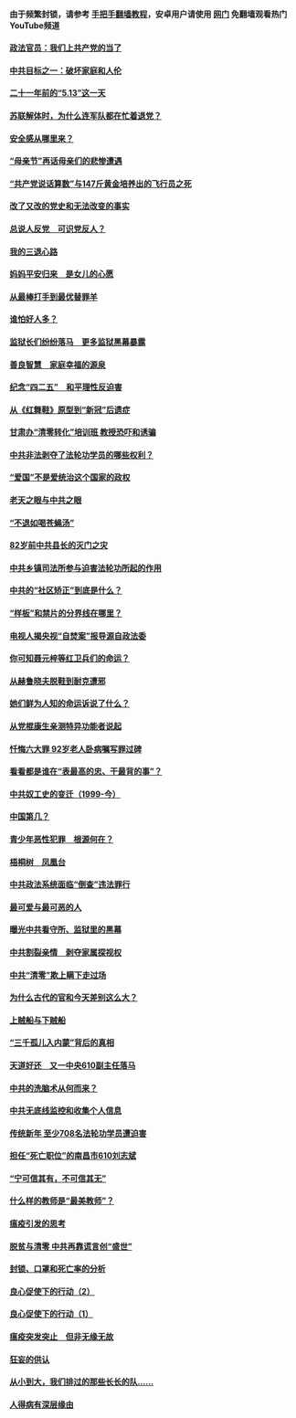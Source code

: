 #### 由于频繁封锁，请参考 [手把手翻墙教程](https://github.com/gfw-breaker/guides/wiki/)，安卓用户请使用 [网门](https://github.com/gfw-breaker/nogfw/blob/master/dl.md?t=05221201) 免翻墙观看热门YouTube频道 

#### [政法官员：我们上共产党的当了](../pages/19/425351.md?t=05221201) 

#### [中共目标之一：破坏家庭和人伦](../pages/19/424454.md?t=05221201) 

#### [二十一年前的“5.13”这一天](../pages/19/424814.md?t=05221201) 

#### [苏联解体时，为什么连军队都在忙着退党？](../pages/19/424335.md?t=05221201) 

#### [安全感从哪里来？](../pages/19/424336.md?t=05221201) 

#### [“母亲节”再话母亲们的悲惨遭遇](../pages/19/424234.md?t=05221201) 

#### [“共产党说话算数”与147斤黄金培养出的飞行员之死](../pages/19/424115.md?t=05221201) 

#### [改了又改的党史和无法改变的事实](../pages/19/424037.md?t=05221201) 

#### [总说人反党　可识党反人？](../pages/19/423820.md?t=05221201) 

#### [我的三退心路](../pages/19/423876.md?t=05221201) 

#### [妈妈平安归来　是女儿的心愿](../pages/19/423947.md?t=05221201) 

#### [从最棒打手到最优替罪羊](../pages/19/423819.md?t=05221201) 

#### [谁怕好人多？](../pages/19/423774.md?t=05221201) 

#### [监狱长们纷纷落马　更多监狱黑幕暴露](../pages/19/423787.md?t=05221201) 

#### [善良智慧　家庭幸福的源泉](../pages/19/423632.md?t=05221201) 

#### [纪念“四二五”　和平理性反迫害](../pages/19/423660.md?t=05221201) 

#### [从《红舞鞋》原型到“新冠”后遗症](../pages/19/423509.md?t=05221201) 

#### [甘肃办“清零转化”培训班 教授恐吓和诱骗](../pages/19/423498.md?t=05221201) 

#### [中共非法剥夺了法轮功学员的哪些权利？](../pages/19/423392.md?t=05221201) 

#### [“爱国”不是爱统治这个国家的政权](../pages/19/423029.md?t=05221201) 

#### [老天之眼与中共之眼](../pages/19/423378.md?t=05221201) 

#### [“不退如喝苍蝇汤”](../pages/19/423287.md?t=05221201) 

#### [82岁前中共县长的灭门之灾](../pages/19/423055.md?t=05221201) 

#### [中共乡镇司法所参与迫害法轮功所起的作用](../pages/19/423064.md?t=05221201) 

#### [中共的“社区矫正”到底是什么？](../pages/19/422870.md?t=05221201) 

#### [“样板”和禁片的分界线在哪里？](../pages/19/422704.md?t=05221201) 

#### [电视人揭央视“自焚案”报导源自政法委](../pages/19/422770.md?t=05221201) 

#### [你可知聂元梓等红卫兵们的命运？](../pages/19/422848.md?t=05221201) 

#### [从赫鲁晓夫脱鞋到耐克遭邪](../pages/19/422826.md?t=05221201) 

#### [她们鲜为人知的命运诉说了什么？](../pages/19/422754.md?t=05221201) 

#### [从党棍康生亲测特异功能者说起](../pages/19/422657.md?t=05221201) 

#### [忏悔六大罪 92岁老人卧病嘱写罪过碑](../pages/19/422750.md?t=05221201) 

#### [看看都是谁在“表最高的忠、干最背的事”？](../pages/19/422703.md?t=05221201) 

#### [中共奴工史的变迁（1999-今）](../pages/19/422656.md?t=05221201) 

#### [中国第几？](../pages/19/422496.md?t=05221201) 

#### [青少年恶性犯罪　根源何在？](../pages/19/422449.md?t=05221201) 

#### [梧桐树　凤凰台](../pages/19/422442.md?t=05221201) 

#### [中共政法系统面临“倒查”违法罪行](../pages/19/422497.md?t=05221201) 

#### [最可爱与最可恶的人](../pages/19/422448.md?t=05221201) 

#### [曝光中共看守所、监狱里的黑幕](../pages/19/422390.md?t=05221201) 

#### [中共割裂亲情　剥夺家属探视权](../pages/19/422364.md?t=05221201) 

#### [中共“清零”欺上瞒下走过场](../pages/19/422306.md?t=05221201) 

#### [为什么古代的官和今天差别这么大？](../pages/19/422228.md?t=05221201) 

#### [上贼船与下贼船](../pages/19/422276.md?t=05221201) 

#### [“三千孤儿入内蒙”背后的真相](../pages/19/422229.md?t=05221201) 

#### [天道好还　又一中央610副主任落马](../pages/19/422155.md?t=05221201) 

#### [中共的洗脑术从何而来？](../pages/19/422154.md?t=05221201) 

#### [中共无底线监控和收集个人信息](../pages/19/422039.md?t=05221201) 

#### [传统新年 至少708名法轮功学员遭迫害](../pages/19/421946.md?t=05221201) 

#### [担任“死亡职位”的南昌市610刘志斌](../pages/19/421957.md?t=05221201) 

#### [“宁可信其有，不可信其无”](../pages/19/421691.md?t=05221201) 

#### [什么样的教师是“最美教师”？](../pages/19/421755.md?t=05221201) 

#### [瘟疫引发的思考](../pages/19/421594.md?t=05221201) 

#### [脱贫与清零 中共再靠谎言创“盛世”](../pages/19/421590.md?t=05221201) 

#### [封锁、口罩和死亡率的分析](../pages/19/421495.md?t=05221201) 

#### [良心促使下的行动（2）](../pages/19/421361.md?t=05221201) 

#### [良心促使下的行动（1）](../pages/19/421302.md?t=05221201) 

#### [瘟疫突发突止　但非无缘无故](../pages/19/421281.md?t=05221201) 

#### [狂妄的供认](../pages/19/421199.md?t=05221201) 

#### [从小到大，我们排过的那些长长的队……](../pages/19/421243.md?t=05221201) 

#### [人得病有深层缘由](../pages/19/420864.md?t=05221201) 

